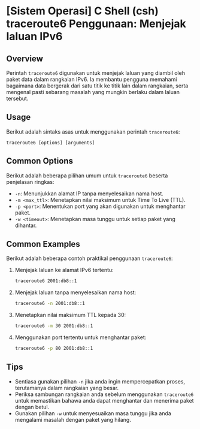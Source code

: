 # [Sistem Operasi] C Shell (csh) traceroute6 Penggunaan: Menjejak laluan IPv6

## Overview
Perintah `traceroute6` digunakan untuk menjejak laluan yang diambil oleh paket data dalam rangkaian IPv6. Ia membantu pengguna memahami bagaimana data bergerak dari satu titik ke titik lain dalam rangkaian, serta mengenal pasti sebarang masalah yang mungkin berlaku dalam laluan tersebut.

## Usage
Berikut adalah sintaks asas untuk menggunakan perintah `traceroute6`:

```
traceroute6 [options] [arguments]
```

## Common Options
Berikut adalah beberapa pilihan umum untuk `traceroute6` beserta penjelasan ringkas:

- `-n`: Menunjukkan alamat IP tanpa menyelesaikan nama host.
- `-m <max_ttl>`: Menetapkan nilai maksimum untuk Time To Live (TTL).
- `-p <port>`: Menentukan port yang akan digunakan untuk menghantar paket.
- `-w <timeout>`: Menetapkan masa tunggu untuk setiap paket yang dihantar.

## Common Examples
Berikut adalah beberapa contoh praktikal penggunaan `traceroute6`:

1. Menjejak laluan ke alamat IPv6 tertentu:
   ```bash
   traceroute6 2001:db8::1
   ```

2. Menjejak laluan tanpa menyelesaikan nama host:
   ```bash
   traceroute6 -n 2001:db8::1
   ```

3. Menetapkan nilai maksimum TTL kepada 30:
   ```bash
   traceroute6 -m 30 2001:db8::1
   ```

4. Menggunakan port tertentu untuk menghantar paket:
   ```bash
   traceroute6 -p 80 2001:db8::1
   ```

## Tips
- Sentiasa gunakan pilihan `-n` jika anda ingin mempercepatkan proses, terutamanya dalam rangkaian yang besar.
- Periksa sambungan rangkaian anda sebelum menggunakan `traceroute6` untuk memastikan bahawa anda dapat menghantar dan menerima paket dengan betul.
- Gunakan pilihan `-w` untuk menyesuaikan masa tunggu jika anda mengalami masalah dengan paket yang hilang.